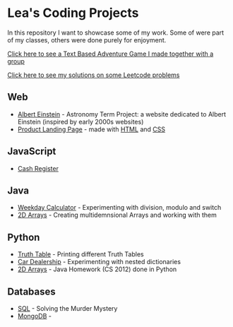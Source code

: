 # Lea's Coding Projects

In this repository I want to showcase some of my work. Some of were part of my
classes, others were done purely for enjoyment.  

[Click here to see a Text Based Adventure Game I made together with a group](https://github.com/Leaxlang/finalproject)

[Click here to see my solutions on some Leetcode problems](https://github.com/Leaxlang/Leetcode)


## Web

- [Albert Einstein](https://leaxlang.github.io/) - Astronomy Term Project: a website dedicated to Albert Einstein (inspired by early 2000s websites)
- [Product Landing Page](./productlandingpage/) - made with [HTML](./productlandingpage/index.html) and [CSS](./productlandingpage/styles.css)

## JavaScript

- [Cash Register](./cashregister.js) 

## Java

- [Weekday Calculator](./Java/weekday.java) - Experimenting with division, modulo and switch
- [2D Arrays](./Java/hw_array.java) - Creating multidemnsional Arrays and working with them

## Python

- [Truth Table](./TruthTable.py) - Printing different Truth Tables 
- [Car Dealership](./CarDealership.py) - Experimenting with nested dictionaries
- [2D Arrays](.array-hw-with-python.py) - Java Homework (CS 2012) done in Python 

## Databases

- [SQL](./murdermystery.txt) - Solving the Murder Mystery
- [MongoDB](./mongoDB.txt) - 
